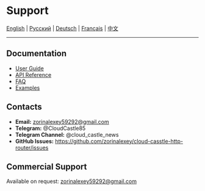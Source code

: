 # Support

[English](**SUPPORT.md**) | [Русский](../../SUPPORT.md) | [Deutsch](../de/SUPPORT.md) | [Français](../fr/SUPPORT.md) | [中文](../zh/SUPPORT.md)

---

## Documentation

- [User Guide](USER_GUIDE.md)
- [API Reference](API_REFERENCE.md)
- [FAQ](FAQ.md)
- [Examples](../../examples/)

## Contacts

- **Email:** zorinalexey59292@gmail.com
- **Telegram:** @CloudCastle85
- **Telegram Channel:** @cloud_castle_news
- **GitHub Issues:** https://github.com/zorinalexey/cloud-casstle-http-router/issues

## Commercial Support

Available on request: zorinalexey59292@gmail.com
